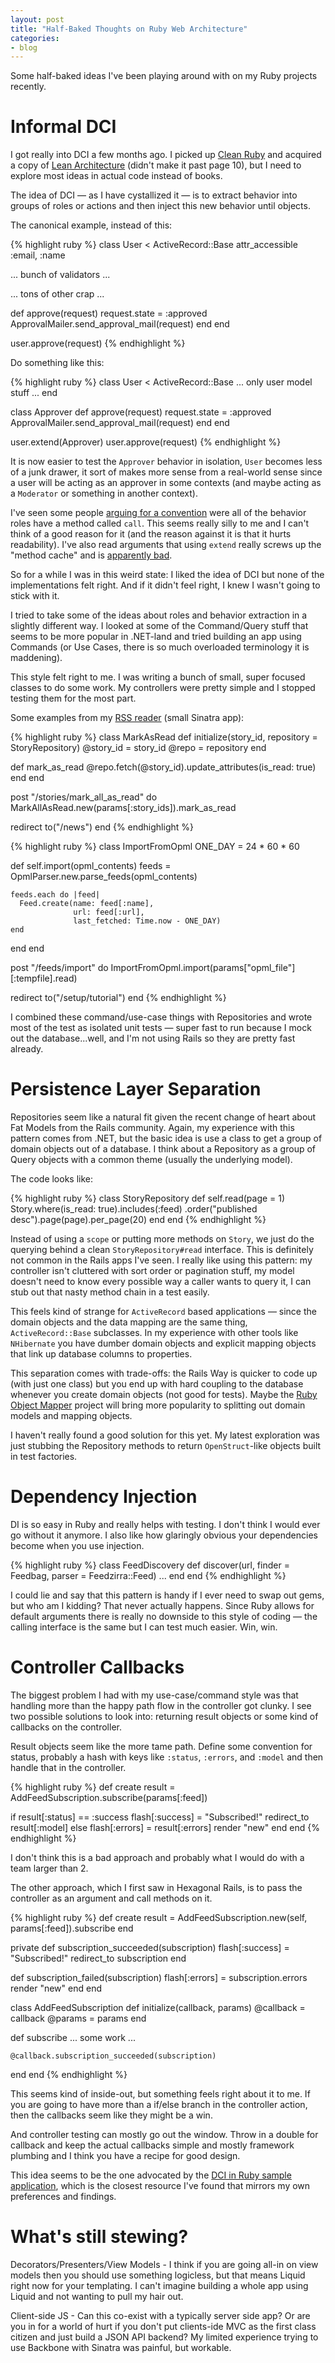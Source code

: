 ```yaml
---
layout: post
title: "Half-Baked Thoughts on Ruby Web Architecture"
categories:
- blog
---
```


Some half-baked ideas I've been playing around with on my Ruby projects recently.

# Informal DCI

I got really into DCI a few months ago. I picked up [Clean Ruby][cr] and acquired a copy of 
[Lean Architecture][la] (didn't make it past page 10), but I need to explore most ideas in actual
code instead of books.

[cr]: http://www.clean-ruby.com/
[la]: http://www.leansoftwarearchitecture.com/

The idea of DCI &mdash; as I have cystallized it &mdash; is to extract behavior into groups
of roles or actions and then inject this new behavior until objects. 

The canonical example, instead of this:

{% highlight ruby %}
class User < ActiveRecord::Base
  attr_accessible :email, :name

  ... bunch of validators ...

  ... tons of other crap ...

  def approve(request)
    request.state = :approved
    ApprovalMailer.send_approval_mail(request)
  end
end

user.approve(request)
{% endhighlight %}

Do something like this:

{% highlight ruby %}
class User < ActiveRecord::Base
  ... only user model stuff ...
end

class Approver
  def approve(request)
    request.state = :approved
    ApprovalMailer.send_approval_mail(request)
  end
end

user.extend(Approver)
user.approve(request)
{% endhighlight %}

It is now easier to test the `Approver` behavior in isolation, `User` becomes less of a junk
drawer, it sort of makes more sense from a real-world sense since a user will be acting as 
an approver in some contexts (and maybe acting as a `Moderator` or something in another context).

I've seen some people [arguing for a convention][call] were all of the behavior roles have a method
called `call`. This seems really silly to me and I can't think of a good reason for it (and
the reason against it is that it hurts readability). I've also read arguments that using `extend`
really screws up the "method cache" and is [apparently bad][busted].

So for a while I was in this weird state: I liked the idea of DCI but none of the implementations
felt right. And if it didn't feel right, I knew I wasn't going to stick with it.

I tried to take some of the ideas about roles and behavior extraction in a slightly different way.
I looked at some of the Command/Query stuff that seems to be more popular in .NET-land and tried
building an app using Commands (or Use Cases, there is so much overloaded terminology it is
maddening).

This style felt right to me. I was writing a bunch of small, super focused classes to do some work.
My controllers were pretty simple and I stopped testing them for the most part.

Some examples from my [RSS reader][stringer] (small Sinatra app):

[stringer]: https://github.com/swanson/stringer

{% highlight ruby %}
class MarkAsRead
  def initialize(story_id, repository = StoryRepository)
    @story_id = story_id
    @repo = repository
  end

  def mark_as_read
    @repo.fetch(@story_id).update_attributes(is_read: true)
  end
end

post "/stories/mark_all_as_read" do
  MarkAllAsRead.new(params[:story_ids]).mark_as_read
  
  redirect to("/news")
end
{% endhighlight %}

{% highlight ruby %}
class ImportFromOpml
  ONE_DAY = 24 * 60 * 60

  def self.import(opml_contents)
    feeds = OpmlParser.new.parse_feeds(opml_contents)

    feeds.each do |feed|
      Feed.create(name: feed[:name],
                  url: feed[:url],
                  last_fetched: Time.now - ONE_DAY)
    end
  end
end

post "/feeds/import" do
  ImportFromOpml.import(params["opml_file"][:tempfile].read)

  redirect to("/setup/tutorial")
end
{% endhighlight %}

I combined these command/use-case things with Repositories and wrote most of the
test as isolated unit tests &mdash; super fast to run because I mock out the database...well,
and I'm not using Rails so they are pretty fast already.

# Persistence Layer Separation

Repositories seem like a natural fit given the recent change of heart about Fat Models from
the Rails community. Again, my experience with this pattern comes from .NET, but the basic idea
is use a class to get a group of domain objects out of a database. I think about a Repository
as a group of Query objects with a common theme (usually the underlying model).

The code looks like:

{% highlight ruby %}
class StoryRepository
  def self.read(page = 1)
    Story.where(is_read: true).includes(:feed)
      .order("published desc").page(page).per_page(20)
  end
end
{% endhighlight %}

Instead of using a `scope` or putting more methods on `Story`, we just do the querying behind
a clean `StoryRepository#read` interface. This is definitely not common in the Rails apps I've
seen. I really like using this pattern: my controller isn't cluttered with sort order or pagination
stuff, my model doesn't need to know every possible way a caller wants to query it, I can
stub out that nasty method chain in a test easily.

This feels kind of strange for `ActiveRecord` based applications &mdash; since the domain objects
and the data mapping are the same thing, `ActiveRecord::Base` subclasses. In my experience
with other tools like `NHibernate` you have dumber domain objects and explicit mapping objects
that link up database columns to properties.

This separation comes with trade-offs: the Rails Way is quicker to code up (with just one class)
but you end up with hard coupling to the database whenever you create domain objects (not good
for tests). Maybe the [Ruby Object Mapper][rom] project will bring more popularity to splitting out
domain models and mapping objects.

I haven't really found a good solution for this yet. My latest exploration was just stubbing the
Repository methods to return `OpenStruct`-like objects built in test factories.

# Dependency Injection

DI is so easy in Ruby and really helps with testing. I don't think I would ever go without it
anymore. I also like how glaringly obvious your dependencies become when you use injection.

{% highlight ruby %}
class FeedDiscovery
  def discover(url, finder = Feedbag, parser = Feedzirra::Feed)
    ...
  end
end
{% endhighlight %}

I could lie and say that this pattern is handy if I ever need to swap out gems, but who am I 
kidding? That never actually happens. Since Ruby allows for default arguments there is really 
no downside to this style of coding &mdash; the calling interface is the same but I can test much 
easier. Win, win.

# Controller Callbacks

The biggest problem I had with my use-case/command style was that handling more than the happy
path flow in the controller got clunky. I see two possible solutions to look into: returning
result objects or some kind of callbacks on the controller.

Result objects seem like the more tame path. Define some convention for status, probably a hash
with keys like `:status`, `:errors`, and `:model` and then handle that in the controller.

{% highlight ruby %}
def create
  result = AddFeedSubscription.subscribe(params[:feed])

  if result[:status] == :success
    flash[:success] = "Subscribed!"
    redirect_to result[:model]
  else
    flash[:errors] = result[:errors]
    render "new"
  end
end
{% endhighlight %}

I don't think this is a bad approach and probably what I would do with a team larger than 2.

The other approach, which I first saw in Hexagonal Rails, is to pass the controller as an 
argument and call methods on it.

{% highlight ruby %}
def create
  result = AddFeedSubscription.new(self, params[:feed]).subscribe
end

private
  def subscription_succeeded(subscription)
    flash[:success] = "Subscribed!"
    redirect_to subscription
  end

  def subscription_failed(subscription)
    flash[:errors] = subscription.errors
    render "new"
  end
end

class AddFeedSubscription
  def initialize(callback, params)
    @callback = callback
    @params = params
  end

  def subscribe
    ... some work ...

    @callback.subscription_succeeded(subscription)
  end
end
{% endhighlight %}

This seems kind of inside-out, but something feels right about it to me. If you are going to have
more than a if/else branch in the controller action, then the callbacks seem like they might be a
win.

And controller testing can mostly go out the window. Throw in a double for callback and keep the
actual callbacks simple and mostly framework plumbing and I think you have a recipe for good design.

This idea seems to be the one advocated by the [DCI in Ruby sample application][dci-sample], which
is the closest resource I've found that mirrors my own preferences and findings.

# What's still stewing?

Decorators/Presenters/View Models - I think if you are going all-in on view models then you should
use something logicless, but that means Liquid right now for your templating. I can't imagine
building a whole app using Liquid and not wanting to pull my hair out.

Client-side JS - Can this co-exist with a typically server side app? Or are you in for a world of
hurt if you don't put clients-ide MVC as the first class citizen and just build a JSON API backend?
My limited experience trying to use Backbone with Sinatra was painful, but workable.

[dci-sample]: http://dci-in-ruby.info/technical_overview.html
[rom]: https://github.com/rom-rb
[call]: http://mikepackdev.com/blog_posts/24-the-right-way-to-code-dci-in-ruby
[busted]: http://tonyarcieri.com/dci-in-ruby-is-completely-broken
